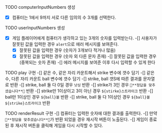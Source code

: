 TODO computerInputNumbers 생성
-[X] 컴퓨터는 1에서 9까지 서로 다른 임의의 수 3개를 선택한다. 

TODO userInputNumbers 생성 
-[X] 게임 플레이어에게 컴퓨터가 생각하고 있는 3개의 숫자를 입력받는다.
-[] 사용자가 잘못된 값을 입력한 경우 `alert`으로 에러 메시지를 보여준다.
    -[X] 잘못된 값을 입력한 경우 (숫자가 3개보다 적거나 많음)
    -[X] 잘못된 값을 입력한 경우 (숫자 외 다른 문자 존재)
    -[] 잘못된 값을 입력한 경우 (중복되는 숫자 존재)
-[] 에러 메시지를 보여준 이후 다시 입력할 수 있게 한다

TODO play 구현
-[] 같은 수, 같은 자리 카운트해서 strike 변수에 갯수 담기 
-[] 같은 수, 다른 자리 카운트 ball 변수에 갯수 담기
-[] strike, ball 갯S에 따른 결과를 문자열로 반환 
    -[] strike, ball 둘 다 0일 경우 `낫싱` 반환
    -[] strike가 3인 경우 `🎉**정답을 맞추셨습니다**🎉` 반환
    -[] strike만 1이상이고 3이 아닌 경우 `${stirke}스트라이크` 반환
    -[] ball만 1이상인 경우 `${ball}볼` 반환
    -[] strike, ball 둘 다 1이상인 경우 `${ball}볼 ${strike}스트라이크` 반환

TODO renderResult 구현
-[] 컴퓨터는 입력한 숫자에 대한 결과를 출력한다.
-[] 만약 `🎉**정답을 맞추셨습니다**🎉`가 반환 되었을 경우 재시작 버튼이 노출된다.
-[] 게임이 종료된 후 재시작 버튼을 클릭해 게임을 다시 시작할 수 있다.
